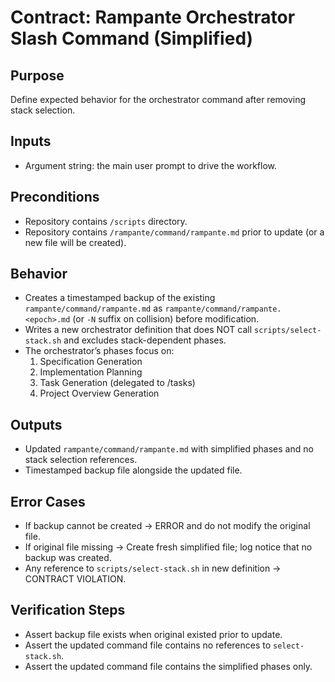 # Contract: Rampante Orchestrator Slash Command (Simplified)

## Purpose
Define expected behavior for the orchestrator command after removing stack selection.

## Inputs
- Argument string: the main user prompt to drive the workflow.

## Preconditions
- Repository contains `/scripts` directory.
- Repository contains `/rampante/command/rampante.md` prior to update (or a new file will be created).

## Behavior
- Creates a timestamped backup of the existing `rampante/command/rampante.md` as `rampante/command/rampante.<epoch>.md` (or `-N` suffix on collision) before modification.
- Writes a new orchestrator definition that does NOT call `scripts/select-stack.sh` and excludes stack-dependent phases.
- The orchestrator’s phases focus on:
  1) Specification Generation
  2) Implementation Planning
  3) Task Generation (delegated to /tasks)
  4) Project Overview Generation

## Outputs
- Updated `rampante/command/rampante.md` with simplified phases and no stack selection references.
- Timestamped backup file alongside the updated file.

## Error Cases
- If backup cannot be created → ERROR and do not modify the original file.
- If original file missing → Create fresh simplified file; log notice that no backup was created.
- Any reference to `scripts/select-stack.sh` in new definition → CONTRACT VIOLATION.

## Verification Steps
- Assert backup file exists when original existed prior to update.
- Assert the updated command file contains no references to `select-stack.sh`.
- Assert the updated command file contains the simplified phases only.
